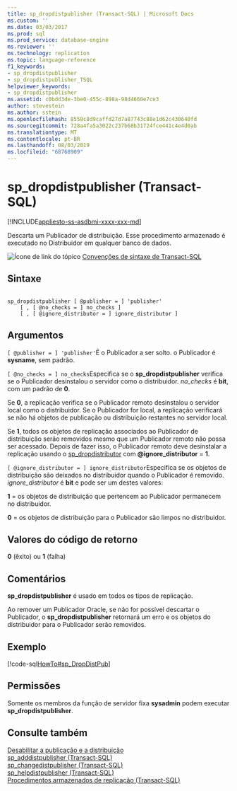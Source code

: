 ```yaml
---
title: sp_dropdistpublisher (Transact-SQL) | Microsoft Docs
ms.custom: ''
ms.date: 03/03/2017
ms.prod: sql
ms.prod_service: database-engine
ms.reviewer: ''
ms.technology: replication
ms.topic: language-reference
f1_keywords:
- sp_dropdistpublisher
- sp_dropdistpublisher_TSQL
helpviewer_keywords:
- sp_dropdistpublisher
ms.assetid: c0bdd3de-3be0-455c-898a-98d4660e7ce3
author: stevestein
ms.author: sstein
ms.openlocfilehash: 8558c8d9caffd27d7a87743c88e1d62c430640fd
ms.sourcegitcommit: 728a4fa5a3022c237b68b31724fce441c4e4d0ab
ms.translationtype: MT
ms.contentlocale: pt-BR
ms.lasthandoff: 08/03/2019
ms.locfileid: "68768909"
---
```

# <a name="sp_dropdistpublisher-transact-sql"></a>sp_dropdistpublisher (Transact-SQL)
[!INCLUDE[appliesto-ss-asdbmi-xxxx-xxx-md](../../includes/appliesto-ss-asdbmi-xxxx-xxx-md.md)]

  Descarta um Publicador de distribuição. Esse procedimento armazenado é executado no Distribuidor em qualquer banco de dados.  
  
 ![Ícone de link do tópico](../../database-engine/configure-windows/media/topic-link.gif "Ícone de link do tópico") [Convenções de sintaxe de Transact-SQL](../../t-sql/language-elements/transact-sql-syntax-conventions-transact-sql.md)  
  
## <a name="syntax"></a>Sintaxe  
  
```  
  
sp_dropdistpublisher [ @publisher = ] 'publisher'  
    [ , [ @no_checks = ] no_checks ]  
    [ , [ @ignore_distributor = ] ignore_distributor ]  
```  
  
## <a name="arguments"></a>Argumentos  
`[ @publisher = ] 'publisher'`É o Publicador a ser solto. o Publicador é **sysname**, sem padrão.  
  
`[ @no_checks = ] no_checks`Especifica se o **sp_dropdistpublisher** verifica se o Publicador desinstalou o servidor como o distribuidor. *no_checks* é **bit**, com um padrão de **0**.  
  
 Se **0**, a replicação verifica se o Publicador remoto desinstalou o servidor local como o distribuidor. Se o Publicador for local, a replicação verificará se não há objetos de publicação ou distribuição restantes no servidor local.  
  
 Se **1**, todos os objetos de replicação associados ao Publicador de distribuição serão removidos mesmo que um Publicador remoto não possa ser acessado. Depois de fazer isso, o Publicador remoto deve desinstalar a replicação usando o [sp_dropdistributor](../../relational-databases/system-stored-procedures/sp-dropdistributor-transact-sql.md) com **@ignore_distributor**  =  **1**.  
  
`[ @ignore_distributor = ] ignore_distributor`Especifica se os objetos de distribuição são deixados no distribuidor quando o Publicador é removido. *ignore_distributor* é **bit** e pode ser um destes valores:  
  
 **1** = os objetos de distribuição que pertencem ao Publicador permanecem no distribuidor.  
  
 **0** = os objetos de distribuição para o Publicador são limpos no distribuidor.  
  
## <a name="return-code-values"></a>Valores do código de retorno  
 **0** (êxito) ou **1** (falha)  
  
## <a name="remarks"></a>Comentários  
 **sp_dropdistpublisher** é usado em todos os tipos de replicação.  
  
 Ao remover um Publicador Oracle, se não for possível descartar o Publicador, o **sp_dropdistpublisher** retornará um erro e os objetos do distribuidor para o Publicador serão removidos.  
  
## <a name="example"></a>Exemplo  
 [!code-sql[HowTo#sp_DropDistPub](../../relational-databases/replication/codesnippet/tsql/sp-dropdistpublisher-tra_1.sql)]  
  
## <a name="permissions"></a>Permissões  
 Somente os membros da função de servidor fixa **sysadmin** podem executar **sp_dropdistpublisher**.  
  
## <a name="see-also"></a>Consulte também  
 [Desabilitar a publicação e a distribuição](../../relational-databases/replication/disable-publishing-and-distribution.md)   
 [sp_adddistpublisher &#40;Transact-SQL&#41;](../../relational-databases/system-stored-procedures/sp-adddistpublisher-transact-sql.md)   
 [sp_changedistpublisher &#40;Transact-SQL&#41;](../../relational-databases/system-stored-procedures/sp-changedistpublisher-transact-sql.md)   
 [sp_helpdistpublisher &#40;Transact-SQL&#41;](../../relational-databases/system-stored-procedures/sp-helpdistpublisher-transact-sql.md)   
 [Procedimentos armazenados de replicação &#40;Transact-SQL&#41;](../../relational-databases/system-stored-procedures/replication-stored-procedures-transact-sql.md)  
  
  

